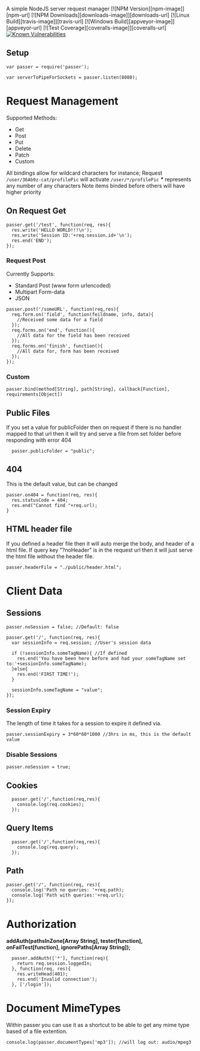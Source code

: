 A simple NodeJS server request manager
[![NPM Version][npm-image]][npm-url]
[![NPM Downloads][downloads-image]][downloads-url]
[![Linux Build][travis-image]][travis-url]
[![Windows Build][appveyor-image]][appveyor-url]
[![Test Coverage][coveralls-image]][coveralls-url]
[![Known Vulnerabilities](https://snyk.io/test/npm/passer/badge.svg)](https://snyk.io/test/npm/passer)

## Setup
```
var passer = require('passer');

var serverToPipeForSockets = passer.listen(8080);
```



# Request Management

Supported Methods:
- Get
- Post
- Put
- Delete
- Patch
- Custom

All bindings allow for wildcard characters for instance;
Request ```/user/36Ab9z-cat/profilePic``` will activate ```/user/*/profilePic```
___*___ represents any number of any characters
Note items binded before others will have higher priority

## On Request Get
```
passer.get('/test', function(req, res){
  res.write('HELLO WORLD!!!\n');
  res.write('Session ID:'+req.session.id+'\n');
  res.end('END');
});
```

### Request Post
Currently Supports:
  - Standard Post (www form urlencoded)
  - Multipart Form-data
  - JSON
```
passer.post('/someURL', function(req,res){
  req.form.on('field', function(feildname, info, data){
    //Received some data for a field
  });
  req.forms.on('end', function(){
    //All data for the field has been received
  });
  req.forms.on('finish', function(){
    //All data for, form has been received
  });
});
```

### Custom
```
passer.bind(method[String], path[String], callback[Function], requirements[Object])
```

## Public Files
If you set a value for publicFolder then on request if there is no handler mapped
to that url then it will try and serve a file from set folder before responding with
error 404
```
  passer.publicFolder = "public";
```

## 404
This is the default value, but can be changed
```
passer.on404 = function(req, res){
  res.statusCode = 404;
  res.end("Cannot find "+req.url);
}
```

## HTML header file
If you defined a header file then it will auto merge the body, and header of a html file. If query key "?noHeader" is in the request url then it will just serve the html file without the header file.
```
passer.headerFile = "./public/header.html";
```




# Client Data

## Sessions
```
passer.noSession = false; //Default: false

passer.get('/', function(req, res){
  var sessionInfo = req.session; //User's session data

  if (!sessionInfo.someTagName){ //If defined
    res.end('You have been here before and had your someTagName set to:'+sessionInfo.someTagName);
  }else{
    res.end('FIRST TIME!');
  }

  sessionInfo.someTagName = "value";
});
```

### Session Expiry
The length of time it takes for a session to expire it defined via.
```
passer.sessionExpiry = 3*60*60*1000 //3hrs in ms, this is the default value
```

### Disable Sessions
```
passer.noSession = true;
```



## Cookies
```
  passer.get('/',function(req,res){
    console.log(req.cookies);
  });
```


## Query Items
```
  passer.get('/',function(req,res){
    console.log(req.query);
  });
```

## Path
```
passer.get('/', function(req, res){
  console.log('Path no queries: '+req.path);
  console.log('Path with queries:'+req.url);
});
```




# Authorization
__addAuth(pathsInZone[Array String], tester[function], onFailTest[function], ignorePaths[Array String]);__
```
  passer.addAuth(['*'], function(req){
    return req.session.loggedIn;
  }, function(req, res){
    res.writeHead(401);
    res.end('Invalid connection');
  }, ['/login']);
```




# Document MimeTypes
Within passer you can use it as a shortcut to be able to get any mime type based
of a file extention.
```
console.log(passer.documentTypes['mp3']); //will log out: audio/mpeg3
```

